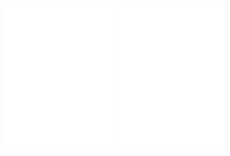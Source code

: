 <p align="center" width="100%">
    <img width="49%" src="/metrics.core.svg">
    <img width="49%" src="/metrics.right.svg"> 
</p>

